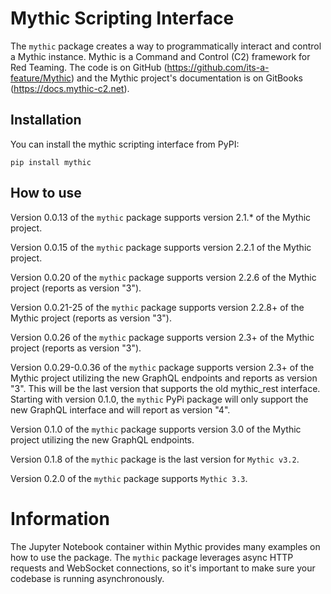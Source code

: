 # Mythic Scripting Interface

The `mythic` package creates a way to programmatically interact and control a Mythic instance. Mythic is a Command and Control (C2) framework for Red Teaming. The code is on GitHub (https://github.com/its-a-feature/Mythic) and the Mythic project's documentation is on GitBooks (https://docs.mythic-c2.net).

## Installation

You can install the mythic scripting interface from PyPI:

```
pip install mythic
```

## How to use

Version 0.0.13 of the `mythic` package supports version 2.1.* of the Mythic project.

Version 0.0.15 of the `mythic` package supports version 2.2.1 of the Mythic project.

Version 0.0.20 of the `mythic` package supports version 2.2.6 of the Mythic project (reports as version "3").

Version 0.0.21-25 of the `mythic` package supports version 2.2.8+ of the Mythic project (reports as version "3").

Version 0.0.26 of the `mythic` package supports version 2.3+ of the Mythic project (reports as version "3").

Version 0.0.29-0.0.36 of the `mythic` package supports version 2.3+ of the Mythic project utilizing the new GraphQL endpoints and reports as version "3".
This will be the last version that supports the old mythic_rest interface. Starting with version 0.1.0, the `mythic` PyPi package will only support the new GraphQL interface and will report as version "4".

Version 0.1.0 of the `mythic` package supports version 3.0 of the Mythic project utilizing the new GraphQL endpoints.

Version 0.1.8 of the `mythic` package is the last version for `Mythic v3.2`.

Version 0.2.0 of the `mythic` package supports `Mythic 3.3`.

# Information

The Jupyter Notebook container within Mythic provides many examples on how to use the package. 
The `mythic` package leverages async HTTP requests and WebSocket connections, so it's important to make sure your codebase is running asynchronously. 
